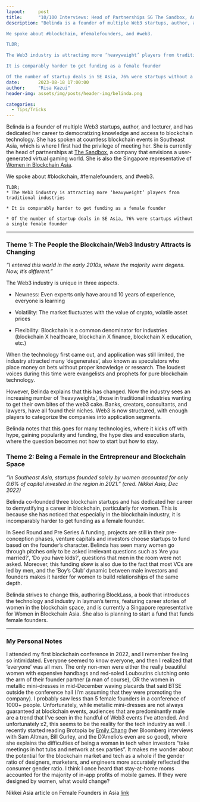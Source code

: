 ```yaml
---
layout:     post
title:      "10/100 Interviews: Head of Partnerships SG The Sandbox, Author, Co-Founder"
description: "Belinda is a founder of multiple Web3 startups, author, and lecturer, and has dedicated her career to democratizing knowledge and access to blockchain technology. She has spoken at countless blockchain events in Southeast Asia, which is where I first had the privilege of meeting her. She is currently the head of partnerships at The Sandbox, a company that envisions a user-generated virtual gaming world. She is also the Singapore representative of Women in Blockchain Asia. 

We spoke about #blockchain, #femalefounders, and #web3. 

TLDR;

The Web3 industry is attracting more ‘heavyweight’ players from traditional industries

It is comparably harder to get funding as a female founder

Of the number of startup deals in SE Asia, 76% were startups without a single female founder"
date:       2023-08-18 17:00:00
author:     "Risa Kazui"
header-img: assets/img/posts/header-img/belinda.png

categories:
  - Tips/Tricks
---
```

 
Belinda is a founder of multiple Web3 startups, author, and lecturer, and has dedicated her career to democratizing knowledge and access to blockchain technology. She has spoken at countless blockchain events in Southeast Asia, which is where I first had the privilege of meeting her. She is currently the head of partnerships at [The Sandbox](https://www.sandbox.game/undefined/), a company that envisions a user-generated virtual gaming world. She is also the Singapore representative of [Women in Blockchain Asia](https://womeninblockchain.asia/). 

We spoke about #blockchain, #femalefounders, and #web3. 
```
TLDR;
* The Web3 industry is attracting more ‘heavyweight’ players from traditional industries

* It is comparably harder to get funding as a female founder

* Of the number of startup deals in SE Asia, 76% were startups without a single female founder
```

<hr>

### Theme 1: The People the Blockchain/Web3 Industry Attracts is Changing

*“I entered this world in the early 2010s, where the majority were degens. Now, it’s different.”*

The Web3 industry is unique in three aspects.

* Newness: Even experts only have around 10 years of experience, everyone is learning

* Volatility: The market fluctuates with the value of crypto, volatile asset prices

* Flexibility: Blockchain is a common denominator for industries (blockchain X healthcare, blockchain X finance, blockchain X education, etc.)

When the technology first came out, and application was still limited, the industry attracted many ‘degenerates’, also known as speculators who place money on bets without proper knowledge or research. The loudest voices during this time were evangelists and prophets for pure blockchain technology.


However, Belinda explains that this has changed. Now the industry sees an increasing number of ‘heavyweights’, those in traditional industries wanting to get their own bites of the web3 cake. Banks, creators, consultants, and lawyers, have all found their niches.
Web3 is now structured, with enough players to categorize the companies into application segments. 

Belinda notes that this goes for many technologies, where it kicks off with hype, gaining popularity and funding, the hype dies and execution starts, where the question becomes not how to start but how to stay. 

### Theme 2: Being a Female in the Entrepreneur and Blockchain Space

*“In Southeast Asia, startups founded solely by women accounted for only 0.6% of capital invested in the region in 2021.” (cred. Nikkei Asia, Dec 2022)*

Belinda co-founded three blockchain startups and has dedicated her career to demystifying a career in blockchain, particularly for women. This is because she has noticed that especially in the blockchain industry, it is incomparably harder to get funding as a female founder. 

In Seed Round and Pre Series A funding, projects are still in their pre-conception phases, venture capitals and investors choose startups to fund based on the founder’s character. Belinda has seen many women go through pitches only to be asked irrelevant questions such as ‘Are you married?’, ‘Do you have kids?’, questions that men in the room were not asked. 
Moreover, this funding skew is also due to the fact that most VCs are led by men, and the ‘Boy’s Club’ dynamic between male investors and founders makes it harder for women to build relationships of the same depth. 

Belinda strives to change this, authoring BlockLass, a book that introduces the technology and industry in layman’s terms, featuring career stories of women in the blockchain space, and is currently a Singapore representative for Women in Blockchain Asia. She also is planning to start a fund that funds female founders. 

<hr>

### My Personal Notes
I attended my first blockchain conference in 2022, and I remember feeling so intimidated. Everyone seemed to know everyone, and then I realized that ‘everyone’ was all men. The only non-men were either the really beautiful women with expensive handbags and red-soled Louboutins clutching onto the arm of their founder partner (a man of course), OR the women in metallic mini-dresses in mid-December waving placards that said BTSE outside the conference hall (I’m assuming that they were promoting the company). I probably saw less than 5 female founders in a conference of 1000+ people. 
Unfortunately, while metallic mini-dresses are not always guaranteed at blockchain events, audiences that are predominantly male are a trend that I’ve seen in the handful of Web3 events I’ve attended. 
And unfortunately x2, this seems to be the reality for the tech industry as well. I recently started reading Brotopia by [Emily Chang](https://www.youtube.com/results?search_query=emily+chang) (her Bloomberg interviews with Sam Altman, Bill Gurley, and the D’Amelio’s even are so good), where she explains the difficulties of being a woman in tech when investors “take meetings in hot tubs and network at sex parties”. 
It makes me wonder about the potential for the blockchain market and tech as a whole if the gender ratio of designers, marketers, and engineers more accurately reflected the consumer gender ratio. I think I once heard that stay-at-home moms accounted for the majority of in-app profits of mobile games. If they were designed by women, what would change?

Nikkei Asia article on Female Founders in Asia [link](https://asia.nikkei.com/Spotlight/Women-s-Wealth/From-Singapore-to-Silicon-Valley-female-founders-fight-for-funds)
